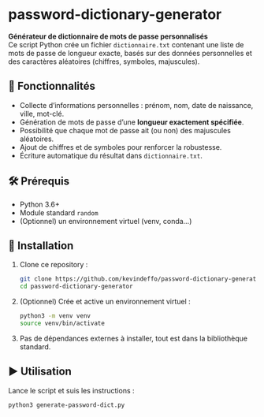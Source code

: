 # password-dictionary-generator

**Générateur de dictionnaire de mots de passe personnalisés**  
Ce script Python crée un fichier `dictionnaire.txt` contenant une liste de mots de passe de longueur exacte, basés sur des données personnelles et des caractères aléatoires (chiffres, symboles, majuscules).

## 🚀 Fonctionnalités

- Collecte d’informations personnelles : prénom, nom, date de naissance, ville, mot-clé.
- Génération de mots de passe d’une **longueur exactement spécifiée**.
- Possibilité que chaque mot de passe ait (ou non) des majuscules aléatoires.
- Ajout de chiffres et de symboles pour renforcer la robustesse.
- Écriture automatique du résultat dans `dictionnaire.txt`.

## 🛠️ Prérequis

- Python 3.6+
- Module standard `random`
- (Optionnel) un environnement virtuel (venv, conda…)

## 💾 Installation

1. Clone ce repository :
    ```bash
    git clone https://github.com/kevindeffo/password-dictionary-generator.git
    cd password-dictionary-generator
    ```

2. (Optionnel) Crée et active un environnement virtuel :
    ```bash
    python3 -m venv venv
    source venv/bin/activate
    ```

3. Pas de dépendances externes à installer, tout est dans la bibliothèque standard.

## ▶️ Utilisation

Lance le script et suis les instructions :

```bash
python3 generate-password-dict.py

